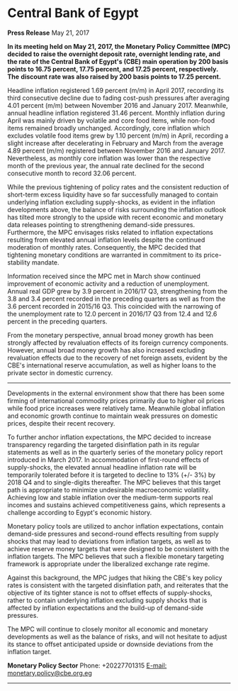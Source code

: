# Central Bank of Egypt

**Press Release**
May 21, 2017

**In its meeting held on May 21, 2017, the Monetary Policy Committee (MPC) decided to raise the**
**overnight deposit rate, overnight lending rate, and the rate of the Central Bank of Egypt's (CBE) main**
**operation by 200 basis points to 16.75 percent, 17.75 percent, and 17.25 percent, respectively. The**
**discount rate was also raised by 200 basis points to 17.25 percent.**

Headline inflation registered 1.69 percent (m/m) in April 2017, recording its third consecutive decline
due to fading cost-push pressures after averaging 4.01 percent (m/m) between November 2016 and
January 2017. Meanwhile, annual headline inflation registered 31.46 percent. Monthly inflation during
April was mainly driven by volatile and core food items, while non-food items remained broadly
unchanged. Accordingly, core inflation which excludes volatile food items grew by 1.10 percent (m/m) in
April, recording a slight increase after decelerating in February and March from the average 4.89
percent (m/m) registered between November 2016 and January 2017. Nevertheless, as monthly core
inflation was lower than the respective month of the previous year, the annual rate declined for the
second consecutive month to record 32.06 percent.

While the previous tightening of policy rates and the consistent reduction of short-term excess liquidity
have so far successfully managed to contain underlying inflation excluding supply-shocks, as evident in
the inflation developments above, the balance of risks surrounding the inflation outlook has tilted more
strongly to the upside with recent economic and monetary data releases pointing to strengthening
demand-side pressures. Furthermore, the MPC envisages risks related to inflation expectations resulting
from elevated annual inflation levels despite the continued moderation of monthly rates. Consequently,
the MPC decided that tightening monetary conditions are warranted in commitment to its price-stability
mandate.

Information received since the MPC met in March show continued improvement of economic activity
and a reduction of unemployment. Annual real GDP grew by 3.9 percent in 2016/17 Q3, strengthening
from the 3.8 and 3.4 percent recorded in the preceding quarters as well as from the 3.6 percent
recorded in 2015/16 Q3. This coincided with the narrowing of the unemployment rate to 12.0 percent in
2016/17 Q3 from 12.4 and 12.6 percent in the preceding quarters.

From the monetary perspective, annual broad money growth has been strongly affected by revaluation
effects of its foreign currency components. However, annual broad money growth has also increased
excluding revaluation effects due to the recovery of net foreign assets, evident by the CBE's
international reserve accumulation, as well as higher loans to the private sector in domestic currency.


-----

Developments in the external environment show that there has been some firming of international
commodity prices primarily due to higher oil prices while food price increases were relatively tame.
Meanwhile global inflation and economic growth continue to maintain weak pressures on domestic
prices, despite their recent recovery.

To further anchor inflation expectations, the MPC decided to increase transparency regarding the
targeted disinflation path in its regular statements as well as in the quarterly series of the monetary
policy report introduced in March 2017. In accommodation of first-round effects of supply-shocks, the
elevated annual headline inflation rate will be temporarily tolerated before it is targeted to decline to
13% (+/- 3%) by 2018 Q4 and to single-digits thereafter. The MPC believes that this target path is
appropriate to minimize undesirable macroeconomic volatility. Achieving low and stable inflation over
the medium-term supports real incomes and sustains achieved competitiveness gains, which represents
a challenge according to Egypt's economic history.

Monetary policy tools are utilized to anchor inflation expectations, contain demand-side pressures and
second-round effects resulting from supply shocks that may lead to deviations from inflation targets, as
well as to achieve reserve money targets that were designed to be consistent with the inflation targets.
The MPC believes that such a flexible monetary targeting framework is appropriate under the liberalized
exchange rate regime.

Against this background, the MPC judges that hiking the CBE's key policy rates is consistent with the
targeted disinflation path, and reiterates that the objective of its tighter stance is not to offset effects of
supply-shocks, rather to contain underlying inflation excluding supply shocks that is affected by inflation
expectations and the build-up of demand-side pressures.

The MPC will continue to closely monitor all economic and monetary developments as well as the
balance of risks, and will not hesitate to adjust its stance to offset anticipated upside or downside
deviations from the inflation target.

**Monetary Policy Sector**
Phone: +20227701315
[E-mail: monetary.policy@cbe.org.eg](mailto:monetary.policy@cbe.org.eg)


-----

